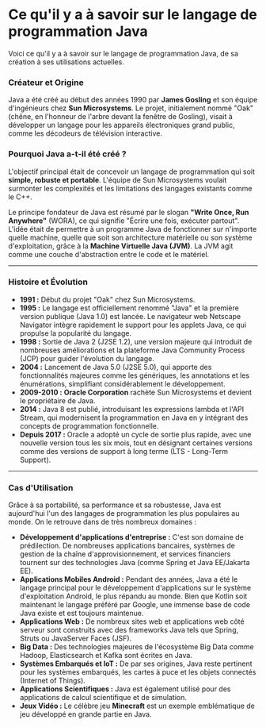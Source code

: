# Ce qu'il y a à savoir sur le langage de programmation Java

Voici ce qu'il y a à savoir sur le langage de programmation Java, de sa création à ses utilisations actuelles.

### Créateur et Origine

Java a été créé au début des années 1990 par **James Gosling** et son équipe d'ingénieurs chez **Sun Microsystems**. Le projet, initialement nommé "Oak" (chêne, en l'honneur de l'arbre devant la fenêtre de Gosling), visait à développer un langage pour les appareils électroniques grand public, comme les décodeurs de télévision interactive.

### Pourquoi Java a-t-il été créé ?

L'objectif principal était de concevoir un langage de programmation qui soit **simple, robuste et portable**. L'équipe de Sun Microsystems voulait surmonter les complexités et les limitations des langages existants comme le C++.

Le principe fondateur de Java est résumé par le slogan **"Write Once, Run Anywhere"** (WORA), ce qui signifie "Écrire une fois, exécuter partout". L'idée était de permettre à un programme Java de fonctionner sur n'importe quelle machine, quelle que soit son architecture matérielle ou son système d'exploitation, grâce à la **Machine Virtuelle Java (JVM)**. La JVM agit comme une couche d'abstraction entre le code et le matériel.

---

### Histoire et Évolution

- **1991 :** Début du projet "Oak" chez Sun Microsystems.
- **1995 :** Le langage est officiellement renommé "Java" et la première version publique (Java 1.0) est lancée. Le navigateur web Netscape Navigator intègre rapidement le support pour les applets Java, ce qui propulse la popularité du langage.
- **1998 :** Sortie de Java 2 (J2SE 1.2), une version majeure qui introduit de nombreuses améliorations et la plateforme Java Community Process (JCP) pour guider l'évolution du langage.
- **2004 :** Lancement de Java 5.0 (J2SE 5.0), qui apporte des fonctionnalités majeures comme les génériques, les annotations et les énumérations, simplifiant considérablement le développement.
- **2009-2010 :** **Oracle Corporation** rachète Sun Microsystems et devient le propriétaire de Java.
- **2014 :** Java 8 est publié, introduisant les expressions lambda et l'API Stream, qui modernisent la programmation en Java en y intégrant des concepts de programmation fonctionnelle.
- **Depuis 2017 :** Oracle a adopté un cycle de sortie plus rapide, avec une nouvelle version tous les six mois, tout en désignant certaines versions comme des versions de support à long terme (LTS - Long-Term Support).

---

### Cas d'Utilisation

Grâce à sa portabilité, sa performance et sa robustesse, Java est aujourd'hui l'un des langages de programmation les plus populaires au monde. On le retrouve dans de très nombreux domaines :

- **Développement d'applications d'entreprise :** C'est son domaine de prédilection. De nombreuses applications bancaires, systèmes de gestion de la chaîne d'approvisionnement, et services financiers tournent sur des technologies Java (comme Spring et Java EE/Jakarta EE).
- **Applications Mobiles Android :** Pendant des années, Java a été le langage principal pour le développement d'applications sur le système d'exploitation Android, le plus répandu au monde. Bien que Kotlin soit maintenant le langage préféré par Google, une immense base de code Java existe et est toujours maintenue.
- **Applications Web :** De nombreux sites web et applications web côté serveur sont construits avec des frameworks Java tels que Spring, Struts ou JavaServer Faces (JSF).
- **Big Data :** Des technologies majeures de l'écosystème Big Data comme Hadoop, Elasticsearch et Kafka sont écrites en Java.
- **Systèmes Embarqués et IoT :** De par ses origines, Java reste pertinent pour les systèmes embarqués, les cartes à puce et les objets connectés (Internet of Things).
- **Applications Scientifiques :** Java est également utilisé pour des applications de calcul scientifique et de simulation.
- **Jeux Vidéo :** Le célèbre jeu **Minecraft** est un exemple emblématique de jeu développé en grande partie en Java.
